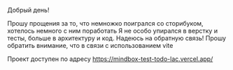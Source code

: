 Добрый день!

Прошу прощения за то, что немножко поигрался со сторибуком, хотелось немного с ним поработать
Я не особо упирался в верстку и тесты, больше в архитектуру и код. Надеюсь на обратную связь!
Прошу обратить внимание, что в связи с использованием vite

Проект доступен по адресу https://mindbox-test-todo-lac.vercel.app/
